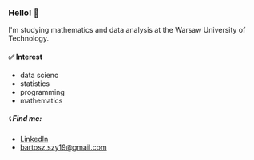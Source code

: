 ### Hello! 👋
I'm studying mathematics and data analysis at the Warsaw University of Technology.

#### ✅ Interest
- data scienc
- statistics
- programming
- mathematics

##### 📞 Find me:
- [LinkedIn](http://surl.li/zhhjai)
- [bartosz.szy19@gmail.com](mailto:bartosz.szy19@gmail.com)
